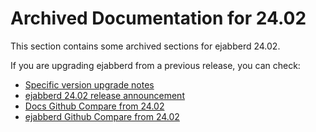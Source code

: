 # Archived Documentation for 24.02

This section contains some archived sections for ejabberd 24.02.

If you are upgrading ejabberd from a previous release, you can check:

* [Specific version upgrade notes](upgrade.md)
* [ejabberd 24.02 release announcement](https://www.process-one.net/blog/ejabberd-24-02/)
* [Docs Github Compare from 24.02](https://github.com/processone/docs.ejabberd.im/compare/24.02..24.02)
* [ejabberd Github Compare from 24.02](https://github.com/processone/ejabberd/compare/24.02..24.02)


